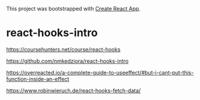 This project was bootstrapped with [Create React App](https://github.com/facebook/create-react-app).

# react-hooks-intro

https://coursehunters.net/course/react-hooks

https://github.com/nmkedziora/react-hooks-intro

https://overreacted.io/a-complete-guide-to-useeffect/#but-i-cant-put-this-function-inside-an-effect

https://www.robinwieruch.de/react-hooks-fetch-data/
